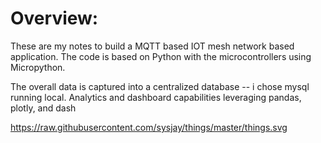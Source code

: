 


# Overview:
These are my notes to build a MQTT based IOT mesh network based application.   The code is based on Python with the microcontrollers using Micropython.   

The overall data is captured into a centralized database -- i chose mysql running local. Analytics and dashboard capabilities leveraging pandas, plotly, and dash

https://raw.githubusercontent.com/sysjay/things/master/things.svg


